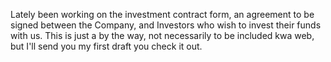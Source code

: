 Lately been working on the investment contract form, an agreement to be signed between the Company, and Investors who wish to invest their funds with us. This is just a by the way, not necessarily to be included kwa web, but I'll send you my first draft you check it out.

